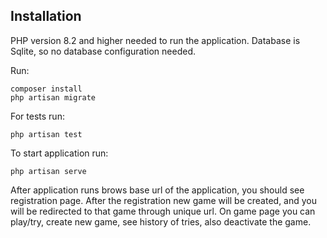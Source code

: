 ## Installation

PHP version 8.2 and higher needed to run the application. Database is Sqlite, so no database configuration needed.

Run:
````
composer install
php artisan migrate
````
For tests run:
````
php artisan test
````
To start application run:
````
php artisan serve
````

After application runs brows base url of the application, you should see registration page.
After the registration new game will be created, and you will be redirected to that game through unique url.
On game page you can play/try, create new game, see history of tries, also deactivate the game.

